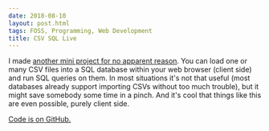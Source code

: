 ```yaml
---
date: 2018-08-10
layout: post.html
tags: FOSS, Programming, Web Development
title: CSV SQL Live
---
```


I made <a href="/csv-sql-live/">another mini project for no apparent reason</a>. You can load one or many CSV files into a SQL database within your web browser (client side) and run SQL queries on them. In most situations it's not that useful (most databases already support importing CSVs without too much trouble), but it might save somebody some time in a pinch. And it's cool that things like this are even possible, purely client side.

<a href="https://github.com/dumbmatter/csv-sql-live">Code is on GitHub.</a>
